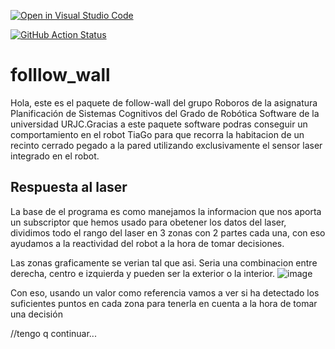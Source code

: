 [![Open in Visual Studio Code](https://classroom.github.com/assets/open-in-vscode-f059dc9a6f8d3a56e377f745f24479a46679e63a5d9fe6f495e02850cd0d8118.svg)](https://classroom.github.com/online_ide?assignment_repo_id=6883680&assignment_repo_type=AssignmentRepo)

[![GitHub Action
Status](https://github.com/Docencia-fmrico/follow-wall-roboros/workflows/main/badge.svg)](https://github.com/Docencia-fmrico/follow-wall-roboros)


# folllow_wall

Hola, este es el paquete de follow-wall del grupo Roboros de la asignatura Planificación de Sistemas Cognitivos del Grado de Robótica Software de la universidad URJC.Gracias a este paquete software podras conseguir un comportamiento en el robot TiaGo para que recorra la habitacion de un recinto cerrado pegado a la pared utilizando exclusivamente el sensor laser integrado en el robot.

## Respuesta al laser

La base de el programa es como manejamos la informacion que nos aporta un subscriptor que hemos usado para obetener los datos del laser, dividimos todo el rango del laser en 3 zonas con 2 partes cada una, con eso ayudamos a la reactividad del robot a la hora de tomar decisiones.

Las zonas graficamente se verian tal que asi. Seria una combinacion entre derecha, centro e izquierda y pueden ser la exterior o la interior.
![image](https://user-images.githubusercontent.com/78978241/153917108-8aef5705-0275-425d-8557-bb959f6119cf.png)

Con eso, usando un valor como referencia vamos a ver si ha detectado los suficientes puntos en cada zona para tenerla en cuenta a la hora de tomar una decisión

//tengo q continuar...
